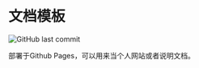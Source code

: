 # 文档模板

<img alt="GitHub last commit" src="https://badgen.net/github/last-commit/0xyMeng/doc-pages/main">

部署于Github Pages，可以用来当个人网站或者说明文档。


